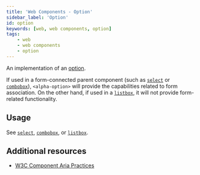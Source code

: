 ```yaml
---
title: 'Web Components - Option'
sidebar_label: 'Option'
id: option
keywords: [web, web components, option]
tags:
    - web
    - web components
    - option
---
```

An implementation of an [option](https://w3c.github.io/aria/#option).

If used in a form-connected parent component (such as [`select`](../../../../web/web-components/form/select/) or [`combobox`](../../../../web/web-components/form/combobox/)), `<alpha-option>` will provide the capabilities related to form association. On the other hand, if used in a [`listbox`](../../../../web/web-components/interaction/listbox/), it will not provide form-related functionality.

## Usage

See [`select`](../../../../web/web-components/form/select/), [`combobox`](../../../../web/web-components/form/combobox/), or [`listbox`](../../../../web/web-components/interaction/listbox/).

## Additional resources

- [W3C Component Aria Practices](https://w3c.github.io/aria/#option)
